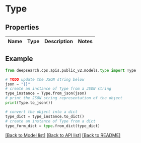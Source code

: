 # Type


## Properties

Name | Type | Description | Notes
------------ | ------------- | ------------- | -------------

## Example

```python
from deepsearch.cps.apis.public_v2.models.type import Type

# TODO update the JSON string below
json = "{}"
# create an instance of Type from a JSON string
type_instance = Type.from_json(json)
# print the JSON string representation of the object
print(Type.to_json())

# convert the object into a dict
type_dict = type_instance.to_dict()
# create an instance of Type from a dict
type_form_dict = type.from_dict(type_dict)
```
[[Back to Model list]](../README.md#documentation-for-models) [[Back to API list]](../README.md#documentation-for-api-endpoints) [[Back to README]](../README.md)


